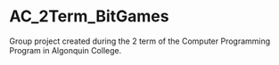 # AC_2Term_BitGames
Group project created during the 2 term of the Computer Programming Program in Algonquin College. 
